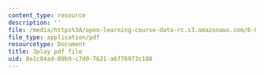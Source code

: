 ```yaml
---
content_type: resource
description: ''
file: /media/https%3A/open-learning-course-data-rc.s3.amazonaws.com/6-004-computation-structures-spring-2017/8e1c04ad09b9c7d07621a6f76973c188_f866lUTRXE4.pdf
file_type: application/pdf
resourcetype: Document
title: 3play pdf file
uid: 8e1c04ad-09b9-c7d0-7621-a6f76973c188
---
```


